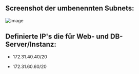 ## Screenshot der umbenennten Subnets:

![image](https://github.com/user-attachments/assets/9ea11294-6f75-46a1-8cc5-4414d6b062f3)

## Definierte IP's die für Web- und DB-Server/Instanz:
- 172.31.40.40/20

- 172.31.60.60/20
